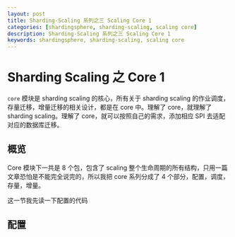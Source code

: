 ```yaml
---
layout: post  
title: Sharding-Scaling 系列之三 Scaling Core 1  
categories: [shardingsphere, sharding-scaling, scaling core]  
description: Sharding-Scaling 系列之三 Scaling Core 1  
keywords: shardingsphere, sharding-scaling, scaling core
---
```


# Sharding Scaling 之 Core 1

`core` 模块是 sharding scaling 的核心，所有关于 sharding scaling 的作业调度，存量迁移，增量迁移的相关设计，都是在 core 中。理解了 core，就理解了 sharding scaling。理解了 core，就可以按照自己的需求，添加相应 SPI 去适配对应的数据库迁移。


## 概览
Core 模块下一共是 8 个包，包含了 scaling 整个生命周期的所有结构，只用一篇文章恐怕是不能完全说完的，所以我把 core 系列分成了 4 个部分，配置，调度，存量，增量。

这一节我先读一下配置的代码

## 配置
